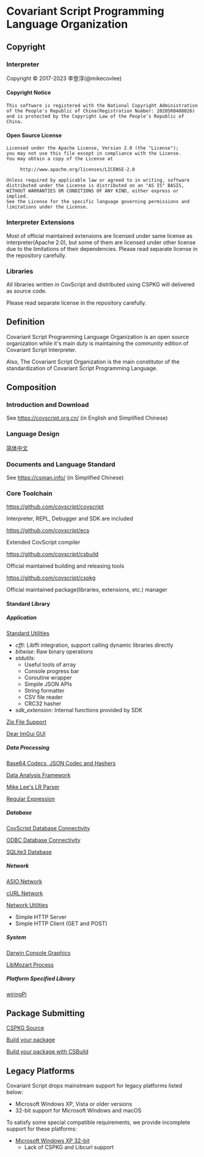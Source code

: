 # Covariant Script Programming Language Organization
## Copyright
### Interpreter
Copyright © 2017-2023 李登淳(@mikecovlee)
#### Copyright Notice
```
This software is registered with the National Copyright Administration
of the People's Republic of China(Registration Number: 2020SR0408026)
and is protected by the Copyright Law of the People's Republic of China.
```
#### Open Source License
```
Licensed under the Apache License, Version 2.0 (the "License");
you may not use this file except in compliance with the License.
You may obtain a copy of the License at

     http://www.apache.org/licenses/LICENSE-2.0

Unless required by applicable law or agreed to in writing, software
distributed under the License is distributed on an "AS IS" BASIS,
WITHOUT WARRANTIES OR CONDITIONS OF ANY KIND, either express or implied.
See the License for the specific language governing permissions and
limitations under the License.
```
### Interpreter Extensions
Most of official maintained extensions are licensed under same license as interpreter(Apache 2.0), but some of them are licensed under other license due to the limitations of their dependencies. Please read separate license in the repository carefully.
### Libraries
All libraries written in CovScript and distributed using CSPKG will delivered as source code.

Please read separate license in the repository carefully.
## Definition
Covariant Script Programming Language Organization is an open source organization while it's main duty is maintaining the community edition of Covariant Script Interpreter.

Also, The Covariant Script Organization is the main constitutor of the standardization of Covariant Script Programming Language.

## Composition
### Introduction and Download
See https://covscript.org.cn/ (in English and Simplified Chinese)
### Language Design
[简体中文](./Language-zh.md)
### Documents and Language Standard
See https://csman.info/ (in Simplified Chinese)
### Core Toolchain
https://github.com/covscript/covscript

Interpreter, REPL, Debugger and SDK are included

https://github.com/covscript/ecs

Extended CovScript compiler

https://github.com/covscript/csbuild

Official maintained building and releasing tools

https://github.com/covscript/cspkg

Official maintained package(libraries, extensions, etc.) manager 

#### Standard Library
##### Application

[Standard Utilities](https://github.com/covscript/stdutils)
 + *cffi*: Libffi integration, support calling dynamic libraries directly
 + *bitwise*: Raw binary operations
 + *stdutils*:
   + Useful tools of array
   + Console progress bar
   + Coroutine wrapper
   + Simpile JSON APIs
   + String formatter
   + CSV file reader
   + CRC32 hasher
 + *sdk_extension*: Internal functions provided by SDK

[Zip File Support](https://github.com/covscript/covscript-zip)

[Dear ImGui GUI](https://github.com/covscript/covscript-imgui)

##### Data Processing

[Base64 Codecs, JSON Codec and Hashers](https://github.com/covscript/covscript-codec)

[Data Analysis Framework](https://github.com/covscript/covanalysis)

[Mike Lee's LR Parser](https://github.com/mikecovlee/parsergen)

[Regular Expression](https://github.com/covscript/covscript-regex)

##### Database

[CovScript Database Connectivity](https://github.com/covscript/csdbc)

[ODBC Database Connectivity](https://github.com/covscript/covscript-database)

[SQLite3 Database](https://github.com/covscript/covscript-sqlite)

##### Network

[ASIO Network](https://github.com/covscript/covscript-network)

[cURL Network](https://github.com/covscript/covscript-curl)

[Network Utilities](https://github.com/covscript/netutils)
 + Simple HTTP Server
 + Simple HTTP Client (GET and POST)

##### System

[Darwin Console Graphics](https://github.com/covscript/covscript-darwin)

[LibMozart Process](https://github.com/covscript/covscript-process)

##### Platform Specified Library

[wiringPi](https://github.com/covscript/covscript-wiringpi)

## Package Submitting

[CSPKG Source](https://github.com/covscript/cspkg-sources)

[Build your package](https://github.com/covscript/cspkg#build-your-package)

[Build your package with CSBuild](https://github.com/covscript/csbuild#build-your-package-with-csbuild)

## Legacy Platforms

Covariant Script drops mainstream support for legacy platforms listed below:
+ Microsoft Windows XP, Vista or older versions
+ 32-bit support for Microsoft Windows and macOS

To satisfy some special compatible requirements, we provide incomplete support for these platforms:
+ [Microsoft Windows XP 32-bit](https://github.com/covscript-archives/legacy_windows_support/)
  + Lack of CSPKG and Libcurl support
